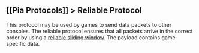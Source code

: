 [[Pia Protocols]] > Reliable Protocol
---

This protocol may be used by games to send data packets to other consoles. The reliable protocol ensures that all packets arrive in the correct order by using a [reliable sliding window](Pia-Types#reliableslidingwindow). The payload contains game-specific data.
